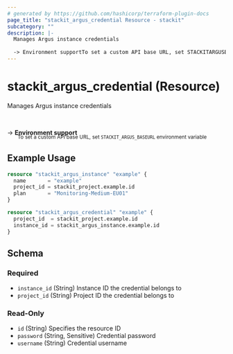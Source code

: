 ```yaml
---
# generated by https://github.com/hashicorp/terraform-plugin-docs
page_title: "stackit_argus_credential Resource - stackit"
subcategory: ""
description: |-
  Manages Argus instance credentials
  
  -> Environment supportTo set a custom API base URL, set STACKITARGUSBASEURL environment variable
---
```


# stackit_argus_credential (Resource)

Manages Argus instance credentials

<br />

-> __Environment support__<br /><small style='margin-left: 24px; margin-top: -5px; display: inline-block;'>To set a custom API base URL, set <code>STACKIT_ARGUS_BASEURL</code> environment variable </small>

## Example Usage

```terraform
resource "stackit_argus_instance" "example" {
  name       = "example"
  project_id = stackit_project.example.id
  plan       = "Monitoring-Medium-EU01"
}

resource "stackit_argus_credential" "example" {
  project_id  = stackit_project.example.id
  instance_id = stackit_argus_instance.example.id
}
```

<!-- schema generated by tfplugindocs -->
## Schema

### Required

- `instance_id` (String) Instance ID the credential belongs to
- `project_id` (String) Project ID the credential belongs to

### Read-Only

- `id` (String) Specifies the resource ID
- `password` (String, Sensitive) Credential password
- `username` (String) Credential username


